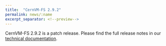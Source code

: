 ```yaml
---
title:  "CernVM-FS 2.9.2"
permalink: news/:name
excerpt_separator: <!--preview-->
---
```


CernVM-FS 2.9.2 is a patch release. Please find the full release notes in our <a href="https://cvmfs.readthedocs.io/en/2.9/cpt-releasenotes.html">technical documentation</a>.

<!--preview-->
